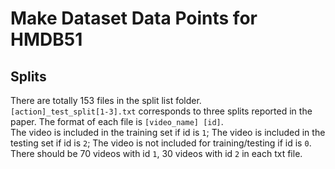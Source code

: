 # Make Dataset Data Points for HMDB51

## Splits

There are totally 153 files in the split list folder.  
`[action]_test_split[1-3].txt` corresponds to three splits reported in the paper. The format of each file is `[video_name] [id]`.  
The video is included in the training set if id is `1`; The video is included in the testing set if id is `2`; The video is not included for training/testing if id is `0`.  
There should be 70 videos with id `1`, 30 videos with id `2` in each txt file.
